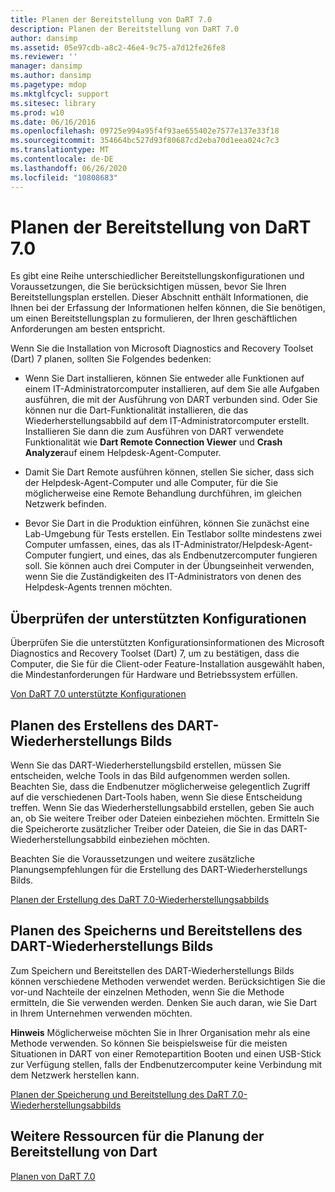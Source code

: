 ```yaml
---
title: Planen der Bereitstellung von DaRT 7.0
description: Planen der Bereitstellung von DaRT 7.0
author: dansimp
ms.assetid: 05e97cdb-a8c2-46e4-9c75-a7d12fe26fe8
ms.reviewer: ''
manager: dansimp
ms.author: dansimp
ms.pagetype: mdop
ms.mktglfcycl: support
ms.sitesec: library
ms.prod: w10
ms.date: 06/16/2016
ms.openlocfilehash: 09725e994a95f4f93ae655402e7577e137e33f18
ms.sourcegitcommit: 354664bc527d93f80687cd2eba70d1eea024c7c3
ms.translationtype: MT
ms.contentlocale: de-DE
ms.lasthandoff: 06/26/2020
ms.locfileid: "10808683"
---
```

# Planen der Bereitstellung von DaRT 7.0


Es gibt eine Reihe unterschiedlicher Bereitstellungskonfigurationen und Voraussetzungen, die Sie berücksichtigen müssen, bevor Sie Ihren Bereitstellungsplan erstellen. Dieser Abschnitt enthält Informationen, die Ihnen bei der Erfassung der Informationen helfen können, die Sie benötigen, um einen Bereitstellungsplan zu formulieren, der Ihren geschäftlichen Anforderungen am besten entspricht.

Wenn Sie die Installation von Microsoft Diagnostics and Recovery Toolset (Dart) 7 planen, sollten Sie Folgendes bedenken:

-   Wenn Sie Dart installieren, können Sie entweder alle Funktionen auf einem IT-Administratorcomputer installieren, auf dem Sie alle Aufgaben ausführen, die mit der Ausführung von DART verbunden sind. Oder Sie können nur die Dart-Funktionalität installieren, die das Wiederherstellungsabbild auf dem IT-Administratorcomputer erstellt. Installieren Sie dann die zum Ausführen von DART verwendete Funktionalität wie **Dart Remote Connection Viewer** und **Crash Analyzer**auf einem Helpdesk-Agent-Computer.

-   Damit Sie Dart Remote ausführen können, stellen Sie sicher, dass sich der Helpdesk-Agent-Computer und alle Computer, für die Sie möglicherweise eine Remote Behandlung durchführen, im gleichen Netzwerk befinden.

-   Bevor Sie Dart in die Produktion einführen, können Sie zunächst eine Lab-Umgebung für Tests erstellen. Ein Testlabor sollte mindestens zwei Computer umfassen, eines, das als IT-Administrator/Helpdesk-Agent-Computer fungiert, und eines, das als Endbenutzercomputer fungieren soll. Sie können auch drei Computer in der Übungseinheit verwenden, wenn Sie die Zuständigkeiten des IT-Administrators von denen des Helpdesk-Agents trennen möchten.

## Überprüfen der unterstützten Konfigurationen


Überprüfen Sie die unterstützten Konfigurationsinformationen des Microsoft Diagnostics and Recovery Toolset (Dart) 7, um zu bestätigen, dass die Computer, die Sie für die Client-oder Feature-Installation ausgewählt haben, die Mindestanforderungen für Hardware und Betriebssystem erfüllen.

[Von DaRT 7.0 unterstützte Konfigurationen](dart-70-supported-configurations-dart-7.md)

## Planen des Erstellens des DART-Wiederherstellungs Bilds


Wenn Sie das DART-Wiederherstellungsbild erstellen, müssen Sie entscheiden, welche Tools in das Bild aufgenommen werden sollen. Beachten Sie, dass die Endbenutzer möglicherweise gelegentlich Zugriff auf die verschiedenen Dart-Tools haben, wenn Sie diese Entscheidung treffen. Wenn Sie das Wiederherstellungsabbild erstellen, geben Sie auch an, ob Sie weitere Treiber oder Dateien einbeziehen möchten. Ermitteln Sie die Speicherorte zusätzlicher Treiber oder Dateien, die Sie in das DART-Wiederherstellungsabbild einbeziehen möchten.

Beachten Sie die Voraussetzungen und weitere zusätzliche Planungsempfehlungen für die Erstellung des DART-Wiederherstellungs Bilds.

[Planen der Erstellung des DaRT 7.0-Wiederherstellungsabbilds](planning-to-create-the-dart-70-recovery-image.md)

## Planen des Speicherns und Bereitstellens des DART-Wiederherstellungs Bilds


Zum Speichern und Bereitstellen des DART-Wiederherstellungs Bilds können verschiedene Methoden verwendet werden. Berücksichtigen Sie die vor-und Nachteile der einzelnen Methoden, wenn Sie die Methode ermitteln, die Sie verwenden werden. Denken Sie auch daran, wie Sie Dart in Ihrem Unternehmen verwenden möchten.

**Hinweis**  Möglicherweise möchten Sie in Ihrer Organisation mehr als eine Methode verwenden. So können Sie beispielsweise für die meisten Situationen in DART von einer Remotepartition Booten und einen USB-Stick zur Verfügung stellen, falls der Endbenutzercomputer keine Verbindung mit dem Netzwerk herstellen kann.

 

[Planen der Speicherung und Bereitstellung des DaRT 7.0-Wiederherstellungsabbilds](planning-how-to-save-and-deploy-the-dart-70-recovery-image.md)

## Weitere Ressourcen für die Planung der Bereitstellung von Dart


[Planen von DaRT 7.0](planning-for-dart-70-new-ia.md)

 

 






